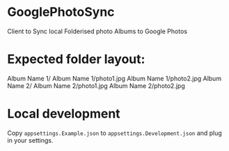 # GooglePhotoSync
Client to Sync local Folderised photo Albums to Google Photos

# Expected folder layout:

Album Name 1/
Album Name 1/photo1.jpg
Album Name 1/photo2.jpg
Album Name 2/
Album Name 2/photo1.jpg
Album Name 2/photo2.jpg

# Local development
Copy `appsettings.Example.json` to `appsettings.Development.json` and plug in your settings.